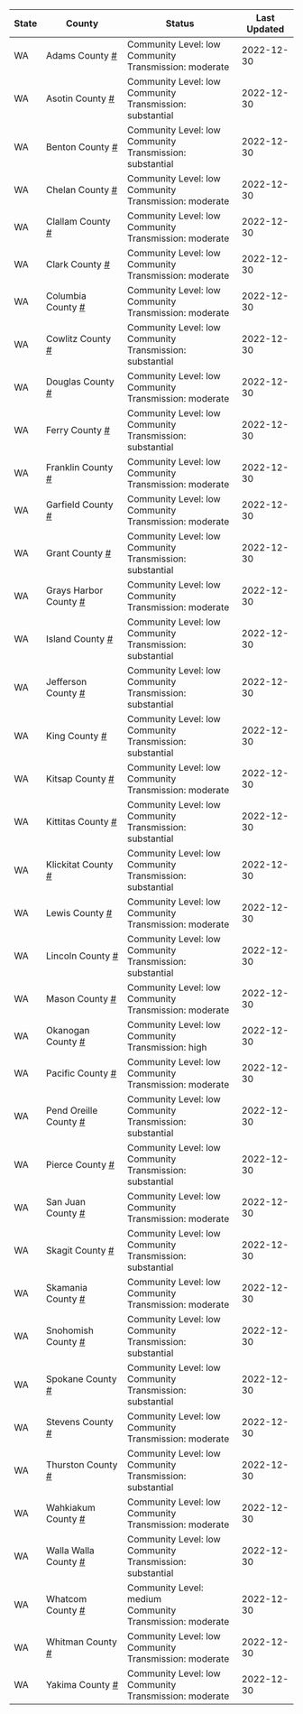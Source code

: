 State | County | Status | Last Updated
--- | --- | --- | --- 
WA | Adams County <a href="#adams_county">#</a> | <a name="adams_county"></a>Community Level: low<br/>Community Transmission: moderate | 2022-12-30
WA | Asotin County <a href="#asotin_county">#</a> | <a name="asotin_county"></a>Community Level: low<br/>Community Transmission: substantial | 2022-12-30
WA | Benton County <a href="#benton_county">#</a> | <a name="benton_county"></a>Community Level: low<br/>Community Transmission: substantial | 2022-12-30
WA | Chelan County <a href="#chelan_county">#</a> | <a name="chelan_county"></a>Community Level: low<br/>Community Transmission: moderate | 2022-12-30
WA | Clallam County <a href="#clallam_county">#</a> | <a name="clallam_county"></a>Community Level: low<br/>Community Transmission: moderate | 2022-12-30
WA | Clark County <a href="#clark_county">#</a> | <a name="clark_county"></a>Community Level: low<br/>Community Transmission: moderate | 2022-12-30
WA | Columbia County <a href="#columbia_county">#</a> | <a name="columbia_county"></a>Community Level: low<br/>Community Transmission: moderate | 2022-12-30
WA | Cowlitz County <a href="#cowlitz_county">#</a> | <a name="cowlitz_county"></a>Community Level: low<br/>Community Transmission: substantial | 2022-12-30
WA | Douglas County <a href="#douglas_county">#</a> | <a name="douglas_county"></a>Community Level: low<br/>Community Transmission: moderate | 2022-12-30
WA | Ferry County <a href="#ferry_county">#</a> | <a name="ferry_county"></a>Community Level: low<br/>Community Transmission: substantial | 2022-12-30
WA | Franklin County <a href="#franklin_county">#</a> | <a name="franklin_county"></a>Community Level: low<br/>Community Transmission: moderate | 2022-12-30
WA | Garfield County <a href="#garfield_county">#</a> | <a name="garfield_county"></a>Community Level: low<br/>Community Transmission: moderate | 2022-12-30
WA | Grant County <a href="#grant_county">#</a> | <a name="grant_county"></a>Community Level: low<br/>Community Transmission: substantial | 2022-12-30
WA | Grays Harbor County <a href="#grays_harbor_county">#</a> | <a name="grays_harbor_county"></a>Community Level: low<br/>Community Transmission: moderate | 2022-12-30
WA | Island County <a href="#island_county">#</a> | <a name="island_county"></a>Community Level: low<br/>Community Transmission: substantial | 2022-12-30
WA | Jefferson County <a href="#jefferson_county">#</a> | <a name="jefferson_county"></a>Community Level: low<br/>Community Transmission: substantial | 2022-12-30
WA | King County <a href="#king_county">#</a> | <a name="king_county"></a>Community Level: low<br/>Community Transmission: substantial | 2022-12-30
WA | Kitsap County <a href="#kitsap_county">#</a> | <a name="kitsap_county"></a>Community Level: low<br/>Community Transmission: moderate | 2022-12-30
WA | Kittitas County <a href="#kittitas_county">#</a> | <a name="kittitas_county"></a>Community Level: low<br/>Community Transmission: substantial | 2022-12-30
WA | Klickitat County <a href="#klickitat_county">#</a> | <a name="klickitat_county"></a>Community Level: low<br/>Community Transmission: substantial | 2022-12-30
WA | Lewis County <a href="#lewis_county">#</a> | <a name="lewis_county"></a>Community Level: low<br/>Community Transmission: moderate | 2022-12-30
WA | Lincoln County <a href="#lincoln_county">#</a> | <a name="lincoln_county"></a>Community Level: low<br/>Community Transmission: substantial | 2022-12-30
WA | Mason County <a href="#mason_county">#</a> | <a name="mason_county"></a>Community Level: low<br/>Community Transmission: moderate | 2022-12-30
WA | Okanogan County <a href="#okanogan_county">#</a> | <a name="okanogan_county"></a>Community Level: low<br/>Community Transmission: high | 2022-12-30
WA | Pacific County <a href="#pacific_county">#</a> | <a name="pacific_county"></a>Community Level: low<br/>Community Transmission: moderate | 2022-12-30
WA | Pend Oreille County <a href="#pend_oreille_county">#</a> | <a name="pend_oreille_county"></a>Community Level: low<br/>Community Transmission: substantial | 2022-12-30
WA | Pierce County <a href="#pierce_county">#</a> | <a name="pierce_county"></a>Community Level: low<br/>Community Transmission: substantial | 2022-12-30
WA | San Juan County <a href="#san_juan_county">#</a> | <a name="san_juan_county"></a>Community Level: low<br/>Community Transmission: moderate | 2022-12-30
WA | Skagit County <a href="#skagit_county">#</a> | <a name="skagit_county"></a>Community Level: low<br/>Community Transmission: substantial | 2022-12-30
WA | Skamania County <a href="#skamania_county">#</a> | <a name="skamania_county"></a>Community Level: low<br/>Community Transmission: moderate | 2022-12-30
WA | Snohomish County <a href="#snohomish_county">#</a> | <a name="snohomish_county"></a>Community Level: low<br/>Community Transmission: substantial | 2022-12-30
WA | Spokane County <a href="#spokane_county">#</a> | <a name="spokane_county"></a>Community Level: low<br/>Community Transmission: substantial | 2022-12-30
WA | Stevens County <a href="#stevens_county">#</a> | <a name="stevens_county"></a>Community Level: low<br/>Community Transmission: moderate | 2022-12-30
WA | Thurston County <a href="#thurston_county">#</a> | <a name="thurston_county"></a>Community Level: low<br/>Community Transmission: substantial | 2022-12-30
WA | Wahkiakum County <a href="#wahkiakum_county">#</a> | <a name="wahkiakum_county"></a>Community Level: low<br/>Community Transmission: moderate | 2022-12-30
WA | Walla Walla County <a href="#walla_walla_county">#</a> | <a name="walla_walla_county"></a>Community Level: low<br/>Community Transmission: substantial | 2022-12-30
WA | Whatcom County <a href="#whatcom_county">#</a> | <a name="whatcom_county"></a>Community Level: medium<br/>Community Transmission: moderate | 2022-12-30
WA | Whitman County <a href="#whitman_county">#</a> | <a name="whitman_county"></a>Community Level: low<br/>Community Transmission: moderate | 2022-12-30
WA | Yakima County <a href="#yakima_county">#</a> | <a name="yakima_county"></a>Community Level: low<br/>Community Transmission: moderate | 2022-12-30
